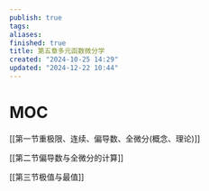 ```yaml
---
publish: true
tags: 
aliases: 
finished: true
title: 第五章多元函数微分学
created: "2024-10-25 14:29"
updated: "2024-12-22 10:44"
---
```

# MOC

[[第一节重极限、连续、偏导数、全微分(概念、理论)]]

[[第二节偏导数与全微分的计算]]

[[第三节极值与最值]]